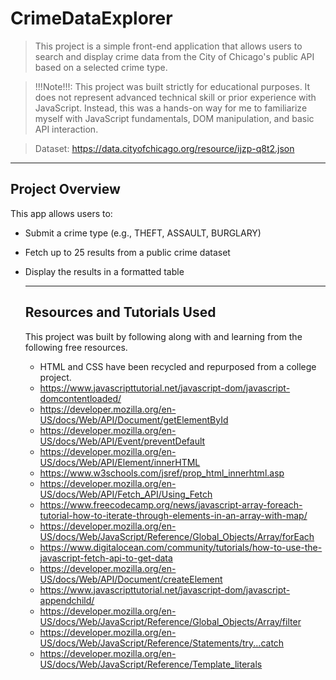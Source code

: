 ﻿# CrimeDataExplorer

> This project is a simple front-end application that allows users to search and display crime data from the City of Chicago's public API based on a selected crime type.

> !!!Note!!!: This project was built strictly for educational purposes. It does not represent advanced technical skill or prior experience with JavaScript. Instead, this was a hands-on way for me to familiarize myself with JavaScript fundamentals, DOM manipulation, and basic API interaction.

> Dataset: https://data.cityofchicago.org/resource/ijzp-q8t2.json

---

## Project Overview

This app allows users to:
- Submit a crime type (e.g., THEFT, ASSAULT, BURGLARY)
- Fetch up to 25 results from a public crime dataset
- Display the results in a formatted table

  ---

  ## Resources and Tutorials Used

  This project was built by following along with and learning from the following free resources.

  - HTML and CSS have been recycled and repurposed from a college project.
  - https://www.javascripttutorial.net/javascript-dom/javascript-domcontentloaded/
  - https://developer.mozilla.org/en-US/docs/Web/API/Document/getElementById
  - https://developer.mozilla.org/en-US/docs/Web/API/Event/preventDefault
  - https://developer.mozilla.org/en-US/docs/Web/API/Element/innerHTML
  - https://www.w3schools.com/jsref/prop_html_innerhtml.asp
  - https://developer.mozilla.org/en-US/docs/Web/API/Fetch_API/Using_Fetch
  - https://www.freecodecamp.org/news/javascript-array-foreach-tutorial-how-to-iterate-through-elements-in-an-array-with-map/
  - https://developer.mozilla.org/en-US/docs/Web/JavaScript/Reference/Global_Objects/Array/forEach
  - https://www.digitalocean.com/community/tutorials/how-to-use-the-javascript-fetch-api-to-get-data
  - https://developer.mozilla.org/en-US/docs/Web/API/Document/createElement
  - https://www.javascripttutorial.net/javascript-dom/javascript-appendchild/
  - https://developer.mozilla.org/en-US/docs/Web/JavaScript/Reference/Global_Objects/Array/filter
  - https://developer.mozilla.org/en-US/docs/Web/JavaScript/Reference/Statements/try...catch
  - https://developer.mozilla.org/en-US/docs/Web/JavaScript/Reference/Template_literals
